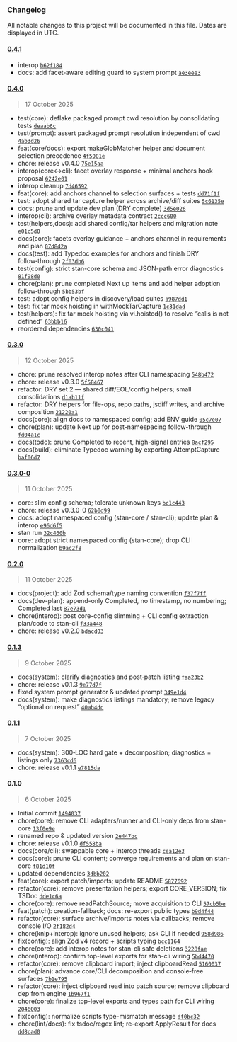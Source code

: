 ### Changelog

All notable changes to this project will be documented in this file. Dates are displayed in UTC.

#### [0.4.1](https://github.com/karmaniverous/stan-core/compare/0.4.0...0.4.1)

- interop [`b62f184`](https://github.com/karmaniverous/stan-core/commit/b62f1840b320e1753f6eae95993078ef9670b79e)
- docs: add facet‑aware editing guard to system prompt [`ae3eee3`](https://github.com/karmaniverous/stan-core/commit/ae3eee3ef17a43f1abcee0ac90cbce02a686cb70)

#### [0.4.0](https://github.com/karmaniverous/stan-core/compare/0.3.0...0.4.0)

> 17 October 2025

- test(core): deflake packaged prompt cwd resolution by consolidating tests [`deaab6c`](https://github.com/karmaniverous/stan-core/commit/deaab6c1254ff863488e5034b754c43a3d0abd8d)
- test(prompt): assert packaged prompt resolution independent of cwd [`4ab3d26`](https://github.com/karmaniverous/stan-core/commit/4ab3d26867d33b1d76adaa725d04bb989beeb4e1)
- feat(core/docs): export makeGlobMatcher helper and document selection precedence [`4f5081e`](https://github.com/karmaniverous/stan-core/commit/4f5081efa319d8478caecfc9c857ed464a9bbdaa)
- chore: release v0.4.0 [`75e15aa`](https://github.com/karmaniverous/stan-core/commit/75e15aa66c52b7503509ccbab94e45971dbdc555)
- interop(core↔cli): facet overlay response + minimal anchors hook proposal [`6242e01`](https://github.com/karmaniverous/stan-core/commit/6242e016463492f3f9978c5b8e724d96a7679583)
- interop cleanup [`7d46592`](https://github.com/karmaniverous/stan-core/commit/7d465928e5d9e589e0db5c525c2328e59b8d9e16)
- feat(core): add anchors channel to selection surfaces + tests [`dd71f1f`](https://github.com/karmaniverous/stan-core/commit/dd71f1fabb2a456d898fae6315acbe75166a5b62)
- test: adopt shared tar capture helper across archive/diff suites [`5c6135e`](https://github.com/karmaniverous/stan-core/commit/5c6135e6941d6442e158983aa066ea5ac590f0e1)
- docs: prune and update dev plan (DRY complete) [`3d5e026`](https://github.com/karmaniverous/stan-core/commit/3d5e0268efddf90afaaee755b297a5ec24b630c8)
- interop(cli): archive overlay metadata contract [`2ccc600`](https://github.com/karmaniverous/stan-core/commit/2ccc6005bc0c8a3134a90252c4dbd82282044538)
- test(helpers,docs): add shared config/tar helpers and migration note [`e01c5d0`](https://github.com/karmaniverous/stan-core/commit/e01c5d0cdd31cd5d609f651f07a5808a475602bd)
- docs(core): facets overlay guidance + anchors channel in requirements and plan [`07d8d2a`](https://github.com/karmaniverous/stan-core/commit/07d8d2a99dff16b90816445b029c63332f5e0ec3)
- docs(test): add Typedoc examples for anchors and finish DRY follow‑through [`2f03db6`](https://github.com/karmaniverous/stan-core/commit/2f03db64f1cc5ca1dac7980ee8f8d3c97e62b1c3)
- test(config): strict stan-core schema and JSON-path error diagnostics [`81f98d0`](https://github.com/karmaniverous/stan-core/commit/81f98d06e593492c34b8658e40468a97a3c0b89d)
- chore(plan): prune completed Next up items and add helper adoption follow‑through [`5bb53bf`](https://github.com/karmaniverous/stan-core/commit/5bb53bf5eb6ee435b156061758e6ff197128090c)
- test: adopt config helpers in discovery/load suites [`a987dd1`](https://github.com/karmaniverous/stan-core/commit/a987dd1260f7fcae09b877bb38bc217f743994d5)
- test: fix tar mock hoisting in withMockTarCapture [`1c31dad`](https://github.com/karmaniverous/stan-core/commit/1c31dadad18eac086fa6fb6ab67bc237efef34df)
- test(helpers): fix tar mock hoisting via vi.hoisted() to resolve “calls is not defined” [`63bbb16`](https://github.com/karmaniverous/stan-core/commit/63bbb166ebff1cbc5e2fde334e752244190dae34)
- reordered dependencies [`630c041`](https://github.com/karmaniverous/stan-core/commit/630c04155c0a45f2aa6b45b532accd2f48b8adad)

#### [0.3.0](https://github.com/karmaniverous/stan-core/compare/0.3.0-0...0.3.0)

> 12 October 2025

- chore: prune resolved interop notes after CLI namespacing [`548b472`](https://github.com/karmaniverous/stan-core/commit/548b472d09bec72cc6252b6028d7bd6541e75b12)
- chore: release v0.3.0 [`5f58467`](https://github.com/karmaniverous/stan-core/commit/5f584678e5201c470e6b077727e0f40c9e6f8535)
- refactor: DRY set 2 — shared diff/EOL/config helpers; small consolidations [`d1ab11f`](https://github.com/karmaniverous/stan-core/commit/d1ab11f623d2897ea8fd006ae13e46196ef7a9e9)
- refactor: DRY helpers for file-ops, repo paths, jsdiff writes, and archive composition [`21220a1`](https://github.com/karmaniverous/stan-core/commit/21220a1a77e6c838a66c6fcd2cf6645347b6d95d)
- docs(core): align docs to namespaced config; add ENV guide [`05c7e07`](https://github.com/karmaniverous/stan-core/commit/05c7e0715bfdfc0e13f36f36513eb8d4fc431853)
- chore(plan): update Next up for post-namespacing follow-through [`fd04a1c`](https://github.com/karmaniverous/stan-core/commit/fd04a1c0867d165e62456395b2d44fd59cbee4b2)
- docs(todo): prune Completed to recent, high-signal entries [`8acf295`](https://github.com/karmaniverous/stan-core/commit/8acf2952f40809d885f697fa07dfedb31191f4c8)
- docs(build): eliminate Typedoc warning by exporting AttemptCapture [`baf06d7`](https://github.com/karmaniverous/stan-core/commit/baf06d737f8676c6d3220c2ef4dafd4e41db05a7)

#### [0.3.0-0](https://github.com/karmaniverous/stan-core/compare/0.2.0...0.3.0-0)

> 11 October 2025

- core: slim config schema; tolerate unknown keys [`bc1c443`](https://github.com/karmaniverous/stan-core/commit/bc1c4433b6148c9e4365307ad11d185408f57314)
- chore: release v0.3.0-0 [`62b0d99`](https://github.com/karmaniverous/stan-core/commit/62b0d99db92a875558db718b04abf1c26eacf328)
- docs: adopt namespaced config (stan-core / stan-cli); update plan & interop [`e96d6f5`](https://github.com/karmaniverous/stan-core/commit/e96d6f551e4efd03ddf2e68336ee57dad869cff7)
- stan run [`32c460b`](https://github.com/karmaniverous/stan-core/commit/32c460b06f3faa5a509020a7626b15034149b669)
- core: adopt strict namespaced config (stan-core); drop CLI normalization [`b9ac2f8`](https://github.com/karmaniverous/stan-core/commit/b9ac2f8854dbb6541dbddaed5bbc4f03e15c3207)

#### [0.2.0](https://github.com/karmaniverous/stan-core/compare/0.1.3...0.2.0)

> 11 October 2025

- docs(project): add Zod schema/type naming convention [`f37f7ff`](https://github.com/karmaniverous/stan-core/commit/f37f7ffd9096a5d8dcfa8b13ee14deb361f482e9)
- docs(dev-plan): append-only Completed, no timestamp, no numbering; Completed last [`87e73d1`](https://github.com/karmaniverous/stan-core/commit/87e73d198089573219f56e8342ac49d5608f5b26)
- chore(interop): post core-config slimming + CLI config extraction plan/code to stan-cli [`f33a448`](https://github.com/karmaniverous/stan-core/commit/f33a448ad82e4682a22118b02cfa8e1d79da9f24)
- chore: release v0.2.0 [`bdacd03`](https://github.com/karmaniverous/stan-core/commit/bdacd03af51d97f50931d90fb59e4c494d9fd5e2)

#### [0.1.3](https://github.com/karmaniverous/stan-core/compare/0.1.1...0.1.3)

> 9 October 2025

- docs(system): clarify diagnostics and post‑patch listing [`faa23b2`](https://github.com/karmaniverous/stan-core/commit/faa23b2c7e7b7dc95e78e94bd1a2303af66e1f7c)
- chore: release v0.1.3 [`9e77d7f`](https://github.com/karmaniverous/stan-core/commit/9e77d7f0e01f2ea28575f6f92581f8b1add8a535)
- fixed system prompt generator & updated prompt [`349e1d4`](https://github.com/karmaniverous/stan-core/commit/349e1d4e8d5e9939935cc762cf8d99fa86d3591e)
- docs(system): make diagnostics listings mandatory; remove legacy “optional on request” [`40ab4dc`](https://github.com/karmaniverous/stan-core/commit/40ab4dc50b272c96bf667eefbc978c46b539ce12)

#### [0.1.1](https://github.com/karmaniverous/stan-core/compare/0.1.0...0.1.1)

> 7 October 2025

- docs(system): 300‑LOC hard gate + decomposition; diagnostics = listings only [`7363cd6`](https://github.com/karmaniverous/stan-core/commit/7363cd68b74e0fbb06dad7f0f1907c82d1eb05c3)
- chore: release v0.1.1 [`e7815da`](https://github.com/karmaniverous/stan-core/commit/e7815dac4f3678352791d4829c467cf82cb06525)

#### 0.1.0

> 6 October 2025

- Initial commit [`1494037`](https://github.com/karmaniverous/stan-core/commit/1494037cdc692696f4fd4eecfdecdf0b5d6a5ea1)
- chore(core): remove CLI adapters/runner and CLI-only deps from stan-core [`13f0e9e`](https://github.com/karmaniverous/stan-core/commit/13f0e9eea4a2f000397d8edce500493548d3d5e8)
- renamed repo & updated version [`2e447bc`](https://github.com/karmaniverous/stan-core/commit/2e447bc23bc705c9d6da890706c947cf4160af3e)
- chore: release v0.1.0 [`df558ba`](https://github.com/karmaniverous/stan-core/commit/df558ba5d49dce4afc8fcf6b92dacc9d681694ee)
- docs(core/cli): swappable core + interop threads [`cea12e3`](https://github.com/karmaniverous/stan-core/commit/cea12e3b9eb9e3b9dfc9ea7dbffcd0935d23e68f)
- docs(core): prune CLI content; converge requirements and plan on stan-core [`f81d10f`](https://github.com/karmaniverous/stan-core/commit/f81d10f41e3ceabd6e6e9be157c3295d5ab48899)
- updated dependencies [`3dbb202`](https://github.com/karmaniverous/stan-core/commit/3dbb20200388b65078a10187e41d5f36c1d8bdfd)
- feat(core): export patch/imports; update README [`5877692`](https://github.com/karmaniverous/stan-core/commit/58776928481adc66fb92cb1ce42ae44976957fa9)
- refactor(core): remove presentation helpers; export CORE_VERSION; fix TSDoc [`dde1c6a`](https://github.com/karmaniverous/stan-core/commit/dde1c6a040ff0a0c5aac58de28f29b75311cc719)
- chore(core): remove readPatchSource; move acquisition to CLI [`57cb5be`](https://github.com/karmaniverous/stan-core/commit/57cb5be140b26f1de1daf7f1c310dafb2ad159d7)
- feat(patch): creation-fallback; docs: re-export public types [`b9d4f44`](https://github.com/karmaniverous/stan-core/commit/b9d4f44bdeb859b35609bcaf370be77e6037b729)
- refactor(core): surface archive/imports notes via callbacks; remove console I/O [`2f182d4`](https://github.com/karmaniverous/stan-core/commit/2f182d4626af92823e61800c0c1e34e3ad7fb619)
- chore(knip+interop): ignore unused helpers; ask CLI if needed [`958d986`](https://github.com/karmaniverous/stan-core/commit/958d98664736caae48cff395a7ce6b7a8da4bc50)
- fix(config): align Zod v4 record + scripts typing [`bcc1164`](https://github.com/karmaniverous/stan-core/commit/bcc11642fa8609a574c81672958d54a8f2c1dd00)
- chore(core): add interop notes for stan-cli safe deletions [`3228fae`](https://github.com/karmaniverous/stan-core/commit/3228fae069b32ab292f75d2dc09ccea4510fdb4f)
- chore(interop): confirm top-level exports for stan-cli wiring [`5bd4470`](https://github.com/karmaniverous/stan-core/commit/5bd44709914e9c3591e89e4bd780cfff3938704b)
- refactor(core): remove clipboard import; inject clipboardRead [`5160037`](https://github.com/karmaniverous/stan-core/commit/5160037ca360e581eaef2282ce8978ad6aafc1d5)
- chore(plan): advance core/CLI decomposition and console‑free surfaces [`7b1e795`](https://github.com/karmaniverous/stan-core/commit/7b1e7957911342723aa6a706217e98421c0e3731)
- refactor(core): inject clipboard read into patch source; remove clipboard dep from engine [`1b967f1`](https://github.com/karmaniverous/stan-core/commit/1b967f1bdd1a36c3ab5f544e131d3df85ee121ae)
- chore(core): finalize top-level exports and types path for CLI wiring [`2046003`](https://github.com/karmaniverous/stan-core/commit/2046003b021abea400ebd21a7e409660184362d8)
- fix(config): normalize scripts type-mismatch message [`df0bc32`](https://github.com/karmaniverous/stan-core/commit/df0bc3283f5947176d0446ef65fbb4701f958ea9)
- chore(lint/docs): fix tsdoc/regex lint; re-export ApplyResult for docs [`dd8cad0`](https://github.com/karmaniverous/stan-core/commit/dd8cad035629fd007bf7686848fd933583eec959)
